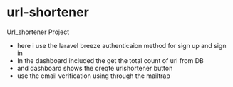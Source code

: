 # url-shortener
Url_shortener Project 
- here i use the laravel breeze authenticaion method for sign up and sign in
- In the dashboard included the get the total count of url from DB
- and dashboard shows the creqte  urlshortener button
- use the email verification using through the mailtrap
